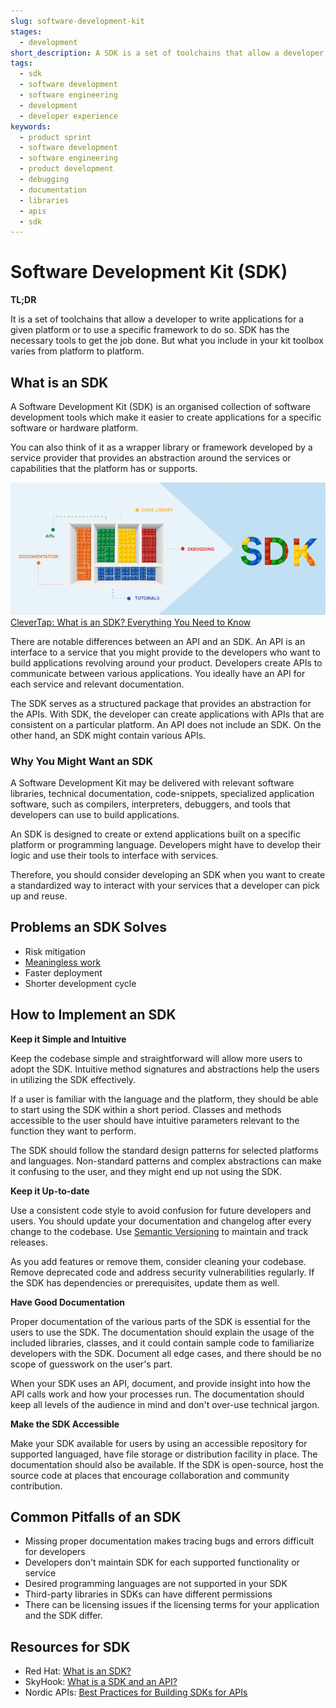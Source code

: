 ```yaml
---
slug: software-development-kit
stages:
  - development
short_description: A SDK is a set of toolchains that allow a developer to write applications for a given platform or allow them to use a specific framework to do so.
tags:
  - sdk
  - software development
  - software engineering
  - development
  - developer experience
keywords:
  - product sprint
  - software development
  - software engineering
  - product development
  - debugging
  - documentation
  - libraries
  - apis
  - sdk
---
```


# Software Development Kit (SDK)

**TL;DR**

It is a set of toolchains that allow a developer to write applications for a given platform or to use a specific framework to do so. SDK has the necessary tools to get the job done. But what you include in your kit toolbox varies from platform to platform.

## What is an SDK

A Software Development Kit (SDK) is an organised collection of software development tools which make it easier to create applications for a specific software or hardware platform.

You can also think of it as a wrapper library or framework developed by a service provider that provides an abstraction around the services or capabilities that the platform has or supports.

![SDK](/files/software_development_kit.png)
[CleverTap: What is an SDK? Everything You Need to Know](https://clevertap.com/blog/what-is-an-sdk/)

There are notable differences between an API and an SDK. An API is an interface to a service that you might provide to the developers who want to build applications revolving around your product. Developers create APIs to communicate between various applications. You ideally have an API for each service and relevant documentation.

The SDK serves as a structured package that provides an abstraction for the APIs. With SDK, the developer can create applications with APIs that are consistent on a particular platform. An API does not include an SDK. On the other hand, an SDK might contain various APIs.

### Why You Might Want an SDK

A Software Development Kit may be delivered with relevant software libraries, technical documentation, code-snippets, specialized application software, such as compilers, interpreters, debuggers, and tools that developers can use to build applications.

An SDK is designed to create or extend applications built on a specific platform or programming language. Developers might have to develop their logic and use their tools to interface with services.

Therefore, you should consider developing an SDK when you want to create a standardized way to interact with your services that a developer can pick up and reuse.

## Problems an SDK Solves

- Risk mitigation
- [Meaningless work](/problems/meaningless-work)
- Faster deployment
- Shorter development cycle

## How to Implement an SDK

**Keep it Simple and Intuitive**

Keep the codebase simple and straightforward will allow more users to adopt the SDK. Intuitive method signatures and abstractions help the users in utilizing the SDK effectively.

If a user is familiar with the language and the platform, they should be able to start using the SDK within a short period. Classes and methods accessible to the user should have intuitive parameters relevant to the function they want to perform.

The SDK should follow the standard design patterns for selected platforms and languages. Non-standard patterns and complex abstractions can make it confusing to the user, and they might end up not using the SDK.

**Keep it Up-to-date**

Use a consistent code style to avoid confusion for future developers and users. You should update your documentation and changelog after every change to the codebase. Use [Semantic Versioning](/practices/semantic-versioning) to maintain and track releases.

As you add features or remove them, consider cleaning your codebase. Remove deprecated code and address security vulnerabilities regularly. If the SDK has dependencies or prerequisites, update them as well.

**Have Good Documentation**

Proper documentation of the various parts of the SDK is essential for the users to use the SDK. The documentation should explain the usage of the included libraries, classes, and it could contain sample code to familiarize developers with the SDK. Document all edge cases, and there should be no scope of guesswork on the user's part.

When your SDK uses an API, document, and provide insight into how the API calls work and how your processes run. The documentation should keep all levels of the audience in mind and don't over-use technical jargon.

**Make the SDK Accessible**

Make your SDK available for users by using an accessible repository for supported languaged, have file storage or distribution facility in place. The documentation should also be available. If the SDK is open-source, host the source code at places that encourage collaboration and community contribution.

## Common Pitfalls of an SDK

- Missing proper documentation makes tracing bugs and errors difficult for developers
- Developers don't maintain SDK for each supported functionality or service
- Desired programming languages are not supported in your SDK
- Third-party libraries in SDKs can have different permissions
- There can be licensing issues if the licensing terms for your application and the SDK differ.

## Resources for SDK

- Red Hat: [What is an SDK?](https://www.redhat.com/en/topics/cloud-native-apps/what-is-SDK)
- SkyHook: [What is a SDK and an API?](https://www.skyhook.com/blog/what-is-an-sdk-and-an-api)
- Nordic APIs: [Best Practices for Building SDKs for APIs](https://nordicapis.com/best-practices-for-building-sdks-for-apis/)
